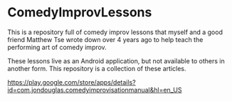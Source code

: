 # ComedyImprovLessons

This is a repository full of comedy improv lessons that myself and a good friend Matthew Tse wrote down over 4 years ago to help teach the performing art of comedy improv.

These lessons live as an Android application, but not available to others in another form. This repository is a collection of these articles.

https://play.google.com/store/apps/details?id=com.jondouglas.comedyimprovisationmanual&hl=en_US
